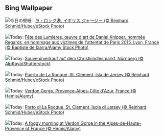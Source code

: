 ## Bing Wallpaper
![](https://www.bing.com/th?id=OHR.JerseyIsland_JA-JP9047717221_UHD.jpg&w=1000)今日の壁紙: &nbsp;[ラ・ロック港, イギリス ジャージー (© Reinhard Schmid/Huber/eStock Photo)](https://www.bing.com/th?id=OHR.JerseyIsland_JA-JP9047717221_UHD.jpg)
<br><br/>
![](https://www.bing.com/th?id=OHR.LightFestivalLyon_FR-FR6128178223_UHD.jpg&w=1000)Today: [Fête des Lumières, œuvre d'art de Daniel Knipper, nommée Regards, en hommage aux victimes de l'attentat de Paris 2015, Lyon, France (© Baptiste de Izarra/Alamy Stock Photo)](https://www.bing.com/th?id=OHR.LightFestivalLyon_FR-FR6128178223_UHD.jpg)
<br><br/>
![](https://www.bing.com/th?id=OHR.NurnbergSouvenir_DE-DE5480513127_UHD.jpg&w=1000)Today: [Souvenirverkauf auf dem Christkindlesmarkt, Nürnberg (© AlpKaya/Shutterstock)](https://www.bing.com/th?id=OHR.NurnbergSouvenir_DE-DE5480513127_UHD.jpg)
<br><br/>
![](https://www.bing.com/th?id=OHR.JerseyIsland_ES-ES4734552777_UHD.jpg&w=1000)Today: [Puerto de La Rocque, St. Clement, Isla de Jersey (© Reinhard Schmid/Huber/eStock Photo)](https://www.bing.com/th?id=OHR.JerseyIsland_ES-ES4734552777_UHD.jpg)
<br><br/>
![](https://www.bing.com/th?id=OHR.GrandCanyonVerdon_EN-GB3267938575_UHD.jpg&w=1000)Today: [Verdon Gorge, Provence-Alpes-Côte d'Azur, France (© Hemis/Alamy)](https://www.bing.com/th?id=OHR.GrandCanyonVerdon_EN-GB3267938575_UHD.jpg)
<br><br/>
![](https://www.bing.com/th?id=OHR.JerseyIsland_IT-IT8142541047_UHD.jpg&w=1000)Today: [Porto di La Rocque, St. Clement, Isola di Jersey (© Reinhard Schmid/Huber/eStock Photo)](https://www.bing.com/th?id=OHR.JerseyIsland_IT-IT8142541047_UHD.jpg)
<br><br/>
![](https://www.bing.com/th?id=OHR.GrandCanyonVerdon_PT-BR9952684873_UHD.jpg&w=1000)Today: [A foggy morning at Verdon Gorge in the Alpes-de-Haute-Provence of France (© Hemis/Alamy)](https://www.bing.com/th?id=OHR.GrandCanyonVerdon_PT-BR9952684873_UHD.jpg)
<br><br/>
